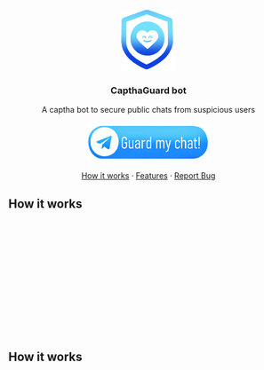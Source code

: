 <br />
<p align="center">
  <a href="https://github.com/stegogo/CaptchaGuard-bot">
    <img src="git-readme-pics/ico_git.png" alt="Logo" width="100" height="110">
  </a>
  <h3 align="center">CapthaGuard bot</h3>
   <p align="center">
      A captha bot to secure public chats from suspicious users
      <br> <br>
      <a href="https://github.com/stegogo/CaptchaGuard-bot">
        <img src="git-readme-pics/add_bot.png" alt="Logo" width="220" height="65">
      </a>
      <br> <br>
      <a href="#how-it-works">How it works</a>
      ·
      <a href="#features">Features</a>
      ·
      <a href="https://github.com/github_username/repo_name/issues">Report Bug</a>
    </p>
 </p>

## How it works
 <br> <br> <br> <br> <br> <br> <br> <br> <br> <br> <br> <br>
 ## How it works
 <br> <br> <br> <br>
